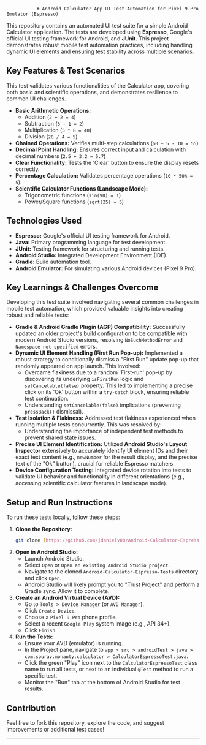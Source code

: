                # Android Calculator App UI Test Automation for Pixel 9 Pro Emulator (Espresso)

This repository contains an automated UI test suite for a simple Android Calculator application. The tests are developed using **Espresso**,
Google's official UI testing framework for Android, and **JUnit**. This project demonstrates robust mobile test automation practices, including
handling dynamic UI elements and ensuring test stability across multiple scenarios. 

## Key Features & Test Scenarios

This test validates various functionalities of the Calculator app, covering both basic and scientific operations, and demonstrates resilience
to common UI challenges. 

* **Basic Arithmetic Operations:**
    * Addition (`2 + 2 = 4`)
    * Subtraction (`3 - 1 = 2`)
    * Multiplication (`5 * 8 = 40`)
    * Division (`20 / 4 = 5`)
* **Chained Operations:** Verifies multi-step calculations (`60 + 5 - 10 = 55`)
* **Decimal Point Handling:** Ensures correct input and calculation with decimal numbers (`2.5 + 3.2 = 5.7`)
* **Clear Functionality:** Tests the 'Clear' button to ensure the display resets correctly.
* **Percentage Calculation:** Validates percentage operations (`10 * 50% = 5`).
* **Scientific Calculator Functions (Landscape Mode):**
    * Trigonometric functions (`sin(90) = 1`)
    * Power/Square functions (`sqrt(25) = 5`) 

## Technologies Used

* **Espresso:** Google's official UI testing framework for Android.
* **Java:** Primary programming language for test development.
* **JUnit:** Testing framework for structuring and running tests.
* **Android Studio:** Integrated Development Environment (IDE).
* **Gradle:** Build automation tool.
* **Android Emulator:** For simulating various Android devices (Pixel 9 Pro).

## Key Learnings & Challenges Overcome

Developing this test suite involved navigating several common challenges in mobile test automation, which provided valuable insights into creating robust and reliable tests:

* **Gradle & Android Gradle Plugin (AGP) Compatibility:** Successfully updated an older project's build configuration to be compatible with modern Android Studio versions, resolving `NoSuchMethodError` and `Namespace not specified` errors.
* **Dynamic UI Element Handling (First Run Pop-up):** Implemented a robust strategy to conditionally dismiss a "First Run" update pop-up that randomly appeared on app launch. This involved:
    * Overcame flakiness due to a random 'First-run' pop-up by discovering its underlying `isFirstRun` logic and `setCancelable(false)` property. This led to implementing a precise click on its 'Ok' button within a `try-catch` block, ensuring reliable test continuation. 
    * Understanding `setCancelable(false)` implications (preventing `pressBack()` dismissal).
* **Test Isolation & Flakiness:** Addressed test flakiness experienced when running multiple tests concurrently. This was resolved by:
    * Understanding the importance of independent test methods to prevent shared state issues.
* **Precise UI Element Identification:** Utilized **Android Studio's Layout Inspector** extensively to accurately identify UI element IDs and their exact text content (e.g., `newNumber` for the result display, and the precise text of the "Ok" button), crucial for reliable Espresso matchers.
* **Device Configuration Testing:** Integrated device rotation into tests to validate UI behavior and functionality in different orientations (e.g., accessing scientific calculator features in landscape mode).

## Setup and Run Instructions

To run these tests locally, follow these steps:

1.  **Clone the Repository:**
    ```bash
    git clone [https://github.com/jdanielv00/Android-Calculator-Espresso-Tests.git](https://github.com/jdanielv00/Android-Calculator-Espresso-Tests.git)
    ```
2.  **Open in Android Studio:**
    * Launch Android Studio.
    * Select `Open` or `Open an existing Android Studio project`.
    * Navigate to the cloned `Android-Calculator-Espresso-Tests` directory and click `Open`.
    * Android Studio will likely prompt you to "Trust Project" and perform a Gradle sync. Allow it to complete.
3.  **Create an Android Virtual Device (AVD):**
    * Go to `Tools > Device Manager` (or `AVD Manager`).
    * Click `Create Device`.
    * Choose a `Pixel 9 Pro` phone profile.
    * Select a recent `Google Play` system image (e.g., API 34+).
    * Click `Finish`.
4.  **Run the Tests:**
    * Ensure your AVD (emulator) is running.
    * In the Project pane, navigate to `app > src > androidTest > java > com.sourav.mohanty.calculator > CalculatorEspressoTest.java`.
    * Click the green "Play" icon next to the `CalculatorEspressoTest` class name to run all tests, or next to an individual `@Test` method to run a specific test.
    * Monitor the "Run" tab at the bottom of Android Studio for test results.

## Contribution

Feel free to fork this repository, explore the code, and suggest improvements or additional test cases!

---
